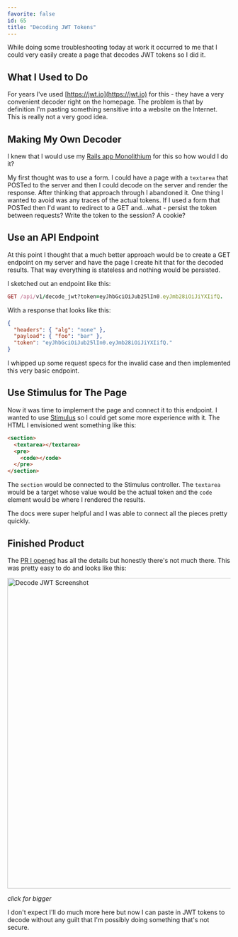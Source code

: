 ```yaml
---
favorite: false
id: 65
title: "Decoding JWT Tokens"
---
```


While doing some troubleshooting today at work it occurred to me that I could
very easily create a page that decodes JWT tokens so I did it.

## What I Used to Do

For years I've used [https://jwt.io](https://jwt.io) for this - they have a very
convenient decoder right on the homepage. The problem is that by definition I'm
pasting something sensitive into a website on the Internet. This is really not a
very good idea.

## Making My Own Decoder

I knew that I would use my [Rails app Monolithium][monolithium] for this so how
would I do it?

My first thought was to use a form. I could have a page with a `textarea` that
POSTed to the server and then I could decode on the server and render the
response. After thinking that approach through I abandoned it. One thing I
wanted to avoid was any traces of the actual tokens. If I used a form that
POSTed then I'd want to redirect to a GET and...what - persist the token between
requests? Write the token to the session? A cookie?

## Use an API Endpoint

At this point I thought that a much better approach would be to create a GET
endpoint on my server and have the page I create hit that for the decoded
results. That way everything is stateless and nothing would be persisted.

I sketched out an endpoint like this:

```ruby
GET /api/v1/decode_jwt?token=eyJhbGciOiJub25lIn0.eyJmb28iOiJiYXIifQ.
```

With a response that looks like this:

```json
{
  "headers": { "alg": "none" },
  "payload": { "foo": "bar" },
  "token": "eyJhbGciOiJub25lIn0.eyJmb28iOiJiYXIifQ."
}
```

I whipped up some request specs for the invalid case and then implemented this
very basic endpoint.

## Use Stimulus for The Page

Now it was time to implement the page and connect it to this endpoint. I wanted
to use [Stimulus][] so I could get some more experience with it. The HTML I
envisioned went something like this:

```html
<section>
  <textarea></textarea>
  <pre>
    <code></code>
  </pre>
</section>
```

The `section` would be connected to the Stimulus controller. The `textarea`
would be a target whose value would be the actual token and the `code` element
would be where I rendered the results.

The docs were super helpful and I was able to connect all the pieces pretty
quickly.

## Finished Product

The [PR I opened][PR] has all the details but honestly there's not much there.
This was pretty easy to do and looks like this:

<div class="imageWrapper">
  <a href="/images/post-65/decode-jwt-screenshot.png">
    <img alt="Decode JWT Screenshot" src="/images/post-65/decode-jwt-screenshot.png" width="700" />
  </a>
  <p><em>click for bigger</em></p>
</div>

I don't expect I'll do much more here but now I can paste in JWT tokens to
decode without any guilt that I'm possibly doing something that's not secure.

[monolithium]: https://github.com/jonallured/monolithium
[Stimulus]: https://stimulus.hotwired.dev
[PR]: https://github.com/jonallured/monolithium/pull/209
